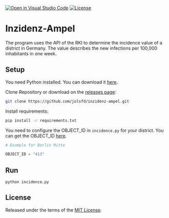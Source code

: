 [![Open in Visual Studio Code](https://open.vscode.dev/badges/open-in-vscode.svg)](https://open.vscode.dev/jolsfd/inzidenz-ampel)
[![License](https://img.shields.io/github/license/jolsfd/inzidenz-ampel.svg)](https://github.com/jolsfd/inzidenz-ampel/blob/main/LICENSE)

# Inzidenz-Ampel

The program uses the API of the RKI to determine the incidence value of a district in Germany. The value describes the new infections per 100,000 inhabitants in one week. 

## Setup

You need Python installed. You can download it [here](https://www.python.org/downloads/).

Clone Repository or download on the [releases page](https://github.com/jolsfd/inzidenz-ampel/releases/latest):

```bash
git clone https://github.com/jolsfd/inzidenz-ampel.git
```

Install requirements:

```bash
pip install -r requirements.txt
```

You need to configure the OBJECT_ID in `incidence.py` for your district. You can get the OBJECT_ID 
[here](https://npgeo-corona-npgeo-de.hub.arcgis.com/datasets/917fc37a709542548cc3be077a786c17_0).

```python
# Example for Berlin Mitte

OBJECT_ID = "413"
```

## Run 

```
python incidence.py
```

## License

Released under the terms of the [MIT License](https://github.com/jolsfd/inzidenz-ampel/blob/main/LICENSE).